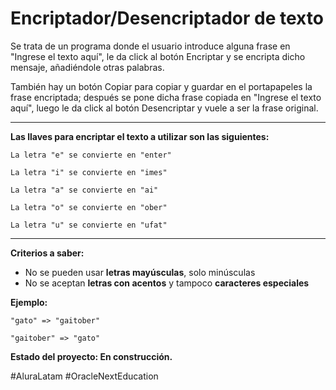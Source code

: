 # Encriptador/Desencriptador de texto

Se trata de un programa donde el usuario introduce alguna frase en "Ingrese el texto aquí", le da click al botón Encriptar y se encripta dicho mensaje, añadiéndole otras palabras.

También hay un botón Copiar para copiar y guardar en el portapapeles la frase encriptada; después se pone dicha frase copiada en "Ingrese el texto aquí", luego le da click al botón Desencriptar y vuele a ser la frase original.

---

**Las llaves para encriptar el texto a utilizar son las siguientes:**

`La letra "e" se convierte en "enter"`

`La letra "i" se convierte en "imes"`

`La letra "a" se convierte en "ai"`

`La letra "o" se convierte en "ober"`

`La letra "u" se convierte en "ufat"`

---

**Criterios a saber:**

- No se pueden usar **letras mayúsculas**, solo minúsculas
- No se aceptan **letras con acentos** y tampoco **caracteres especiales**

**Ejemplo:**

`"gato" => "gaitober"`

`"gaitober" => "gato"`

**Estado del proyecto: En construcción.**

#AluraLatam #OracleNextEducation

